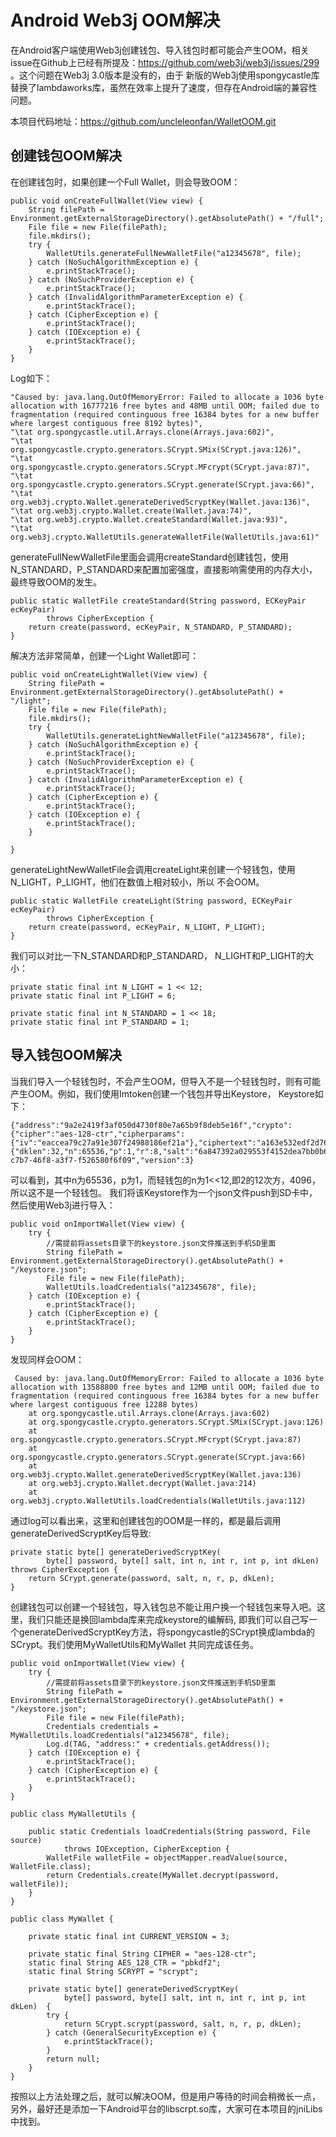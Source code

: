 # Android Web3j OOM解决
在Android客户端使用Web3j创建钱包、导入钱包时都可能会产生OOM，相关issue在Github上已经有所提及：https://github.com/web3j/web3j/issues/299 。这个问题在Web3j 3.0版本是没有的，由于
新版的Web3j使用spongycastle库替换了lambdaworks库，虽然在效率上提升了速度，但存在Android端的兼容性问题。

本项目代码地址：https://github.com/uncleleonfan/WalletOOM.git

## 创建钱包OOM解决
在创建钱包时，如果创建一个Full Wallet，则会导致OOM：

    public void onCreateFullWallet(View view) {
        String filePath = Environment.getExternalStorageDirectory().getAbsolutePath() + "/full";
        File file = new File(filePath);
        file.mkdirs();
        try {
            WalletUtils.generateFullNewWalletFile("a12345678", file);
        } catch (NoSuchAlgorithmException e) {
            e.printStackTrace();
        } catch (NoSuchProviderException e) {
            e.printStackTrace();
        } catch (InvalidAlgorithmParameterException e) {
            e.printStackTrace();
        } catch (CipherException e) {
            e.printStackTrace();
        } catch (IOException e) {
            e.printStackTrace();
        }
    }

Log如下：

    "Caused by: java.lang.OutOfMemoryError: Failed to allocate a 1036 byte allocation with 16777216 free bytes and 48MB until OOM; failed due to fragmentation (required continguous free 16384 bytes for a new buffer where largest contiguous free 8192 bytes)",
    "\tat org.spongycastle.util.Arrays.clone(Arrays.java:602)",
    "\tat org.spongycastle.crypto.generators.SCrypt.SMix(SCrypt.java:126)",
    "\tat org.spongycastle.crypto.generators.SCrypt.MFcrypt(SCrypt.java:87)",
    "\tat org.spongycastle.crypto.generators.SCrypt.generate(SCrypt.java:66)",
    "\tat org.web3j.crypto.Wallet.generateDerivedScryptKey(Wallet.java:136)",
    "\tat org.web3j.crypto.Wallet.create(Wallet.java:74)",
    "\tat org.web3j.crypto.Wallet.createStandard(Wallet.java:93)",
    "\tat org.web3j.crypto.WalletUtils.generateWalletFile(WalletUtils.java:61)"

generateFullNewWalletFile里面会调用createStandard创建钱包，使用N_STANDARD，P_STANDARD来配置加密强度，直接影响需使用的内存大小，最终导致OOM的发生。

    public static WalletFile createStandard(String password, ECKeyPair ecKeyPair)
            throws CipherException {
        return create(password, ecKeyPair, N_STANDARD, P_STANDARD);
    }


解决方法非常简单，创建一个Light Wallet即可：

    public void onCreateLightWallet(View view) {
        String filePath = Environment.getExternalStorageDirectory().getAbsolutePath() + "/light";
        File file = new File(filePath);
        file.mkdirs();
        try {
            WalletUtils.generateLightNewWalletFile("a12345678", file);
        } catch (NoSuchAlgorithmException e) {
            e.printStackTrace();
        } catch (NoSuchProviderException e) {
            e.printStackTrace();
        } catch (InvalidAlgorithmParameterException e) {
            e.printStackTrace();
        } catch (CipherException e) {
            e.printStackTrace();
        } catch (IOException e) {
            e.printStackTrace();
        }

    }

generateLightNewWalletFile会调用createLight来创建一个轻钱包，使用N_LIGHT，P_LIGHT，他们在数值上相对较小，所以
不会OOM。

    public static WalletFile createLight(String password, ECKeyPair ecKeyPair)
            throws CipherException {
        return create(password, ecKeyPair, N_LIGHT, P_LIGHT);
    }

我们可以对比一下N_STANDARD和P_STANDARD， N_LIGHT和P_LIGHT的大小：

    private static final int N_LIGHT = 1 << 12;
    private static final int P_LIGHT = 6;

    private static final int N_STANDARD = 1 << 18;
    private static final int P_STANDARD = 1;
## 导入钱包OOM解决
当我们导入一个轻钱包时，不会产生OOM，但导入不是一个轻钱包时，则有可能产生OOM。例如，我们使用Imtoken创建一个钱包并导出Keystore，
Keystore如下：

    {"address":"9a2e2419f3af050d4730f80e7a65b9f8deb5e16f","crypto":{"cipher":"aes-128-ctr","cipherparams":{"iv":"eaccea79c27a91e307f24988186ef21a"},"ciphertext":"a163e532edf2d76beaee5c26fd2c2fab071a9cb37627aa185ac89e223e41ab97","kdf":"scrypt","kdfparams":{"dklen":32,"n":65536,"p":1,"r":8,"salt":"6a847392a029553f4152dea7bb0b6fb0ac9eec29f55e572fe94603182f5ed7f1"},"mac":"3fad2a31e18c611b10df84db9ae368ce2e189b5c35e9f111e40ca4b4bfb02491"},"id":"032c47c2-c7b7-46f8-a3f7-f526580f6f09","version":3}

可以看到，其中n为65536，p为1，而轻钱包的n为1<<12,即2的12次方，4096，所以这不是一个轻钱包。
我们将该Keystore作为一个json文件push到SD卡中，然后使用Web3j进行导入：

    public void onImportWallet(View view) {
        try {
            //需提前将assets目录下的keystore.json文件推送到手机SD里面
            String filePath = Environment.getExternalStorageDirectory().getAbsolutePath() + "/keystore.json";
            File file = new File(filePath);
            WalletUtils.loadCredentials("a12345678", file);
        } catch (IOException e) {
            e.printStackTrace();
        } catch (CipherException e) {
            e.printStackTrace();
        }
    }

发现同样会OOM：

     Caused by: java.lang.OutOfMemoryError: Failed to allocate a 1036 byte allocation with 13588800 free bytes and 12MB until OOM; failed due to fragmentation (required continguous free 16384 bytes for a new buffer where largest contiguous free 12288 bytes)
        at org.spongycastle.util.Arrays.clone(Arrays.java:602)
        at org.spongycastle.crypto.generators.SCrypt.SMix(SCrypt.java:126)
        at org.spongycastle.crypto.generators.SCrypt.MFcrypt(SCrypt.java:87)
        at org.spongycastle.crypto.generators.SCrypt.generate(SCrypt.java:66)
        at org.web3j.crypto.Wallet.generateDerivedScryptKey(Wallet.java:136)
        at org.web3j.crypto.Wallet.decrypt(Wallet.java:214)
        at org.web3j.crypto.WalletUtils.loadCredentials(WalletUtils.java:112)

通过log可以看出来，这里和创建钱包的OOM是一样的，都是最后调用generateDerivedScryptKey后导致:

    private static byte[] generateDerivedScryptKey(
            byte[] password, byte[] salt, int n, int r, int p, int dkLen) throws CipherException {
        return SCrypt.generate(password, salt, n, r, p, dkLen);
    }
创建钱包可以创建一个轻钱包，导入钱包总不能让用户换一个轻钱包来导入吧。这里，我们只能还是换回lambda库来完成keystore的编解码,
即我们可以自己写一个generateDerivedScryptKey方法，将spongycastle的SCrypt换成lambda的SCrypt。我们使用MyWalletUtils和MyWallet
共同完成该任务。

    public void onImportWallet(View view) {
        try {
            //需提前将assets目录下的keystore.json文件推送到手机SD里面
            String filePath = Environment.getExternalStorageDirectory().getAbsolutePath() + "/keystore.json";
            File file = new File(filePath);
            Credentials credentials = MyWalletUtils.loadCredentials("a12345678", file);
            Log.d(TAG, "address:" + credentials.getAddress());
        } catch (IOException e) {
            e.printStackTrace();
        } catch (CipherException e) {
            e.printStackTrace();
        }
    }

    public class MyWalletUtils {

        public static Credentials loadCredentials(String password, File source)
                throws IOException, CipherException {
            WalletFile walletFile = objectMapper.readValue(source, WalletFile.class);
            return Credentials.create(MyWallet.decrypt(password, walletFile));
        }
    }

    public class MyWallet {

        private static final int CURRENT_VERSION = 3;

        private static final String CIPHER = "aes-128-ctr";
        static final String AES_128_CTR = "pbkdf2";
        static final String SCRYPT = "scrypt";

        private static byte[] generateDerivedScryptKey(
                byte[] password, byte[] salt, int n, int r, int p, int dkLen)  {
            try {
                return SCrypt.scrypt(password, salt, n, r, p, dkLen);
            } catch (GeneralSecurityException e) {
                e.printStackTrace();
            }
            return null;
        }
    }

按照以上方法处理之后，就可以解决OOM，但是用户等待的时间会稍微长一点，另外，最好还是添加一下Android平台的libscrpt.so库，大家可在本项目的jniLibs中找到。





